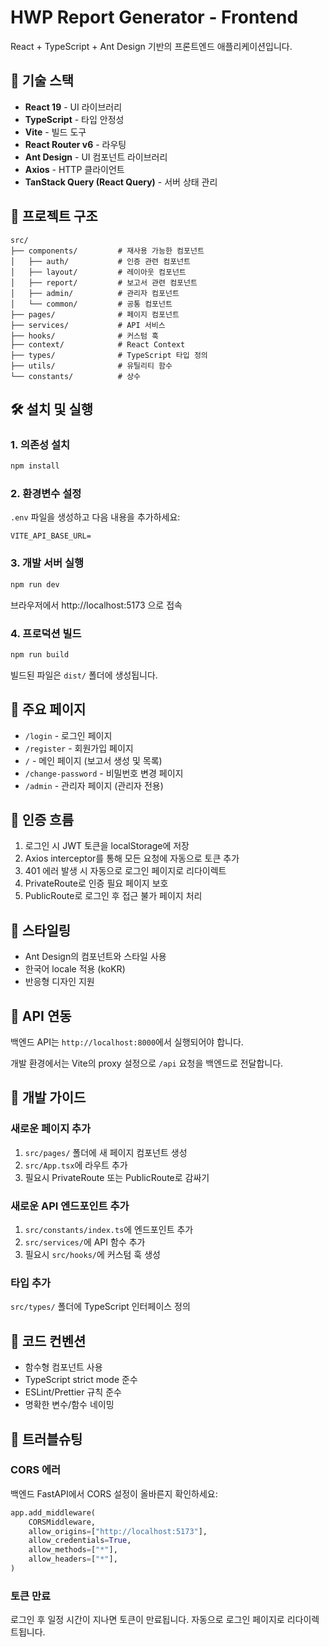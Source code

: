 # HWP Report Generator - Frontend

React + TypeScript + Ant Design 기반의 프론트엔드 애플리케이션입니다.

## 🚀 기술 스택

- **React 19** - UI 라이브러리
- **TypeScript** - 타입 안정성
- **Vite** - 빌드 도구
- **React Router v6** - 라우팅
- **Ant Design** - UI 컴포넌트 라이브러리
- **Axios** - HTTP 클라이언트
- **TanStack Query (React Query)** - 서버 상태 관리

## 📁 프로젝트 구조

```
src/
├── components/         # 재사용 가능한 컴포넌트
│   ├── auth/           # 인증 관련 컴포넌트
│   ├── layout/         # 레이아웃 컴포넌트
│   ├── report/         # 보고서 관련 컴포넌트
│   ├── admin/          # 관리자 컴포넌트
│   └── common/         # 공통 컴포넌트
├── pages/              # 페이지 컴포넌트
├── services/           # API 서비스
├── hooks/              # 커스텀 훅
├── context/            # React Context
├── types/              # TypeScript 타입 정의
├── utils/              # 유틸리티 함수
└── constants/          # 상수
```

## 🛠️ 설치 및 실행

### 1. 의존성 설치

```bash
npm install
```

### 2. 환경변수 설정

`.env` 파일을 생성하고 다음 내용을 추가하세요:

```env
VITE_API_BASE_URL=
```

### 3. 개발 서버 실행

```bash
npm run dev
```

브라우저에서 http://localhost:5173 으로 접속

### 4. 프로덕션 빌드

```bash
npm run build
```

빌드된 파일은 `dist/` 폴더에 생성됩니다.

## 📄 주요 페이지

- `/login` - 로그인 페이지
- `/register` - 회원가입 페이지
- `/` - 메인 페이지 (보고서 생성 및 목록)
- `/change-password` - 비밀번호 변경 페이지
- `/admin` - 관리자 페이지 (관리자 전용)

## 🔐 인증 흐름

1. 로그인 시 JWT 토큰을 localStorage에 저장
2. Axios interceptor를 통해 모든 요청에 자동으로 토큰 추가
3. 401 에러 발생 시 자동으로 로그인 페이지로 리다이렉트
4. PrivateRoute로 인증 필요 페이지 보호
5. PublicRoute로 로그인 후 접근 불가 페이지 처리

## 🎨 스타일링

- Ant Design의 컴포넌트와 스타일 사용
- 한국어 locale 적용 (koKR)
- 반응형 디자인 지원

## 📡 API 연동

백엔드 API는 `http://localhost:8000`에서 실행되어야 합니다.

개발 환경에서는 Vite의 proxy 설정으로 `/api` 요청을 백엔드로 전달합니다.

## 🧪 개발 가이드

### 새로운 페이지 추가

1. `src/pages/` 폴더에 새 페이지 컴포넌트 생성
2. `src/App.tsx`에 라우트 추가
3. 필요시 PrivateRoute 또는 PublicRoute로 감싸기

### 새로운 API 엔드포인트 추가

1. `src/constants/index.ts`에 엔드포인트 추가
2. `src/services/`에 API 함수 추가
3. 필요시 `src/hooks/`에 커스텀 훅 생성

### 타입 추가

`src/types/` 폴더에 TypeScript 인터페이스 정의

## 📝 코드 컨벤션

- 함수형 컴포넌트 사용
- TypeScript strict mode 준수
- ESLint/Prettier 규칙 준수
- 명확한 변수/함수 네이밍

## 🔧 트러블슈팅

### CORS 에러

백엔드 FastAPI에서 CORS 설정이 올바른지 확인하세요:

```python
app.add_middleware(
    CORSMiddleware,
    allow_origins=["http://localhost:5173"],
    allow_credentials=True,
    allow_methods=["*"],
    allow_headers=["*"],
)
```

### 토큰 만료

로그인 후 일정 시간이 지나면 토큰이 만료됩니다. 자동으로 로그인 페이지로 리다이렉트됩니다.
